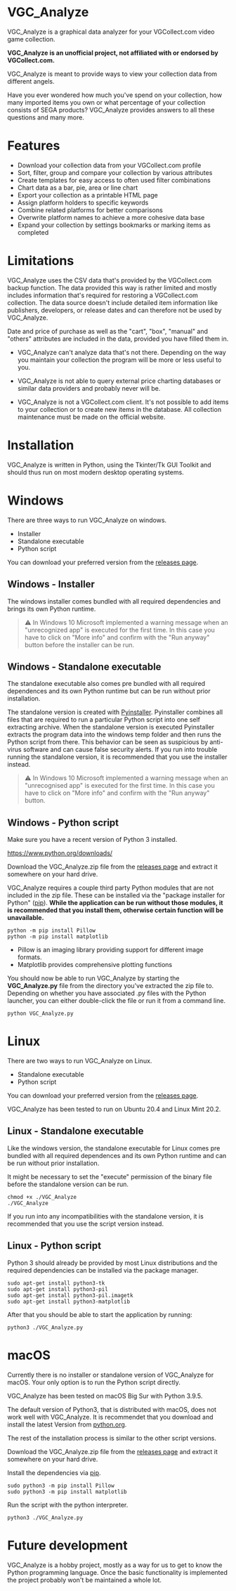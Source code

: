 # VGC_Analyze
VGC_Analyze is a graphical data analyzer for your VGCollect.com video game collection.

**VGC_Analyze is an unofficial project, not affiliated with or endorsed by VGCollect.com.**


VGC_Analyze is meant to provide ways to view your collection data from different angels.

Have you ever wondered how much you've spend on your collection, how many imported items you own or what percentage of your collection consists of SEGA products? VGC_Analyze provides answers to all these questions and many more.


# Features
 * Download your collection data from your VGCollect.com profile
 * Sort, filter, group and compare your collection by various attributes
 * Create templates for easy access to often used filter combinations
 * Chart data as a bar, pie, area or line chart
 * Export your collection as a printable HTML page
 * Assign platform holders to specific keywords
 * Combine related platforms for better comparisons
 * Overwrite platform names to achieve a more cohesive data base
 * Expand your collection by settings bookmarks or marking items as completed


# Limitations
VGC_Analyze uses the CSV data that's provided by the VGCollect.com backup function. The data provided this way is rather limited and mostly includes information that's required for restoring a VGCollect.com collection. The data source doesn't include detailed item information like publishers, developers, or release dates and can therefore not be used by VGC_Analyze.

Date and price of purchase as well as the "cart", "box", "manual" and "others" attributes are included in the data, provided you have filled them in.

 * VGC_Analyze can't analyze data that's not there. Depending on the way you maintain your collection the program will be more or less useful to you.

 * VGC_Analyze is not able to query external price charting databases or similar data providers and probably never will be.

 * VGC_Analyze is not a VGCollect.com client. It's not possible to add items to your collection or to create new items in the database. All collection maintenance must be made on the official website.


# Installation
VGC_Analyze is written in Python, using the Tkinter/Tk GUI Toolkit and should thus run on most modern desktop operating systems.

# Windows
There are three ways to run VGC_Analyze on windows.

 * Installer
 * Standalone executable
 * Python script

You can download your preferred version from the [releases page](https://github.com/x211321/VGC_Analyze/releases).

## Windows - Installer
The windows installer comes bundled with all required dependencies and brings its own Python runtime.


> ⚠ In Windows 10 Microsoft implemented a warning message when an "unrecognized app" is executed for the first time. In this case you have to click on "More info" and confirm with the "Run anyway" button before the installer can be run.



## Windows - Standalone executable
The standalone executable also comes pre bundled with all required dependences and its own Python runtime but can be run without prior installation.

The standalone version is created with [Pyinstaller](https://www.pyinstaller.org/). Pyinstaller combines all files that are required to run a particular Python script into one self extracting archive. When the standalone version is executed Pyinstaller extracts the program data into the windows temp folder and then runs the Python script from there. This behavior can be seen as suspicious by anti-virus software and can cause false security alerts. If you run into trouble running the standalone version, it is recommended that you use the installer instead.


> ⚠ In Windows 10 Microsoft implemented a warning message when an "unrecognised app" is executed for the first time. In this case you have to click on "More info" and confirm with the "Run anyway" button.

## Windows - Python script
Make sure you have a recent version of Python 3 installed.

https://www.python.org/downloads/

Download the VGC_Analyze.zip file from the [releases page](https://github.com/x211321/VGC_Analyze/releases) and extract it somewhere on your hard drive.

VGC_Analyze requires a couple third party Python modules that are not included in the zip file. These can be installed via the "package installer for Python" ([pip]([https://pypi.org)). **While the application can be run without those modules, it is recommended that you install them, otherwise certain function will be unavailable.**



```
python -m pip install Pillow
python -m pip install matplotlib
```

 * Pillow is an imaging library providing support for different image formats.
 * Matplotlib provides comprehensive plotting functions


You should now be able to run VGC_Analyze by starting the **VGC_Analyze.py** file from the directory you've extracted the zip file to. Depending on whether you have associated .py files with the Python launcher, you can either double-click the file or run it from a command line.

```
python VGC_Analyze.py
```


# Linux
There are two ways to run VGC_Analyze on Linux.

 * Standalone executable
 * Python script

You can download your preferred version from the [releases page](https://github.com/x211321/VGC_Analyze/releases).

VGC_Analyze has been tested to run on Ubuntu 20.4 and Linux Mint 20.2.

## Linux - Standalone executable
Like the windows version, the standalone executable for Linux comes pre bundled with all required dependences and its own Python runtime and can be run without prior installation.

It might be necessary to set the "execute" permission of the binary file before the standalone version can be run.

```
chmod +x ./VGC_Analyze
./VGC_Analyze
```

If you run into any incompatibilities with the standalone version, it is recommended that you use the script version instead.

## Linux - Python script
Python 3 should already be provided by most Linux distributions and the required dependencies can be installed via the package manager.

```
sudo apt-get install python3-tk
sudo apt-get install python3-pil
sudo apt-get install python3-pil.imagetk
sudo apt-get install python3-matplotlib
```

After that you should be able to start the application by running:
```
python3 ./VGC_Analyze.py
```


# macOS
Currently there is no installer or standalone version of VGC_Analyze for macOS. Your only option is to run the Python script directly.

VGC_Analyze has been tested on macOS Big Sur with Python 3.9.5.

The default version of Python3, that is distributed with macOS, does not work well with VGC_Analyze. It is recommendet that you download and install the latest Version from [python.org](https://python.org).

The rest of the installation process is similar to the other script versions.

Download the VGC_Analyze.zip file from the [releases page](https://github.com/x211321/VGC_Analyze/releases) and extract it somewhere on your hard drive.

Install the dependencies via [pip]([https://pypi.org).
```
sudo python3 -m pip install Pillow
sudo python3 -m pip install matplotlib
```

Run the script with the python interpreter.
```
python3 ./VGC_Analyze.py
```


# Future development
VGC_Analyze is a hobby project, mostly as a way for us to get to know the Python programming language. Once the basic functionality is implemented the project probably won't be maintained a whole lot.
